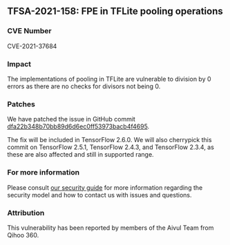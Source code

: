 ## TFSA-2021-158: FPE in TFLite pooling operations

### CVE Number
CVE-2021-37684

### Impact
The implementations of pooling in TFLite are vulnerable to division by 0
errors as there are no checks for divisors not being 0.

### Patches
We have patched the issue in GitHub commit
[dfa22b348b70bb89d6d6ec0ff53973bacb4f4695](https://github.com/tensorflow/tensorflow/commit/dfa22b348b70bb89d6d6ec0ff53973bacb4f4695).

The fix will be included in TensorFlow 2.6.0. We will also cherrypick this
commit on TensorFlow 2.5.1, TensorFlow 2.4.3, and TensorFlow 2.3.4, as these are
also affected and still in supported range.

### For more information
Please consult [our security
guide](https://github.com/tensorflow/tensorflow/blob/master/SECURITY.md) for
more information regarding the security model and how to contact us with issues
and questions.

### Attribution
This vulnerability has been reported by members of the Aivul Team from Qihoo
360.
